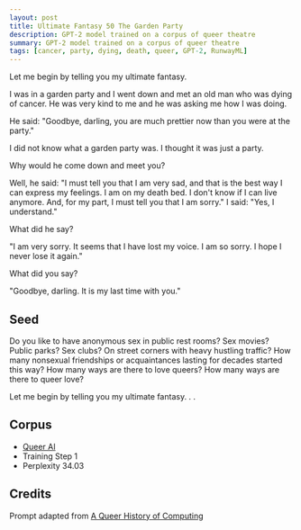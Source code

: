 ```yaml
---
layout: post
title: Ultimate Fantasy 50 The Garden Party
description: GPT-2 model trained on a corpus of queer theatre
summary: GPT-2 model trained on a corpus of queer theatre
tags: [cancer, party, dying, death, queer, GPT-2, RunwayML]
---
```


Let me begin by telling you my ultimate fantasy.

I was in a garden party and I went down and met an old man who was dying of cancer. He was very kind to me and he was asking me how I was doing.

He said: "Goodbye, darling, you are much prettier now than you were at the party."

I did not know what a garden party was. I thought it was just a party.

Why would he come down and meet you?

Well, he said: "I must tell you that I am very sad, and that is the best way I can express my feelings. I am on my death bed. I don't know if I can live anymore. And, for my part, I must tell you that I am sorry." I said: "Yes, I understand."

What did he say?

"I am very sorry. It seems that I have lost my voice. I am so sorry. I hope I never lose it again."

What did you say?

"Goodbye, darling. It is my last time with you."


## Seed

Do you like to have anonymous sex in public rest rooms? Sex movies? Public parks? Sex clubs? On street corners with heavy hustling traffic? How many nonsexual friendships or acquaintances lasting for decades started this way? How many ways are there to love queers? How many ways are there to queer love?

Let me begin by telling you my ultimate fantasy. . .

## Corpus

- [Queer AI](/queerai)
- Training Step 1
- Perplexity 34.03

## Credits

Prompt adapted from [A Queer History of Computing](https://rhizome.org/editorial/2013/feb/19/queer-computing-1/)
